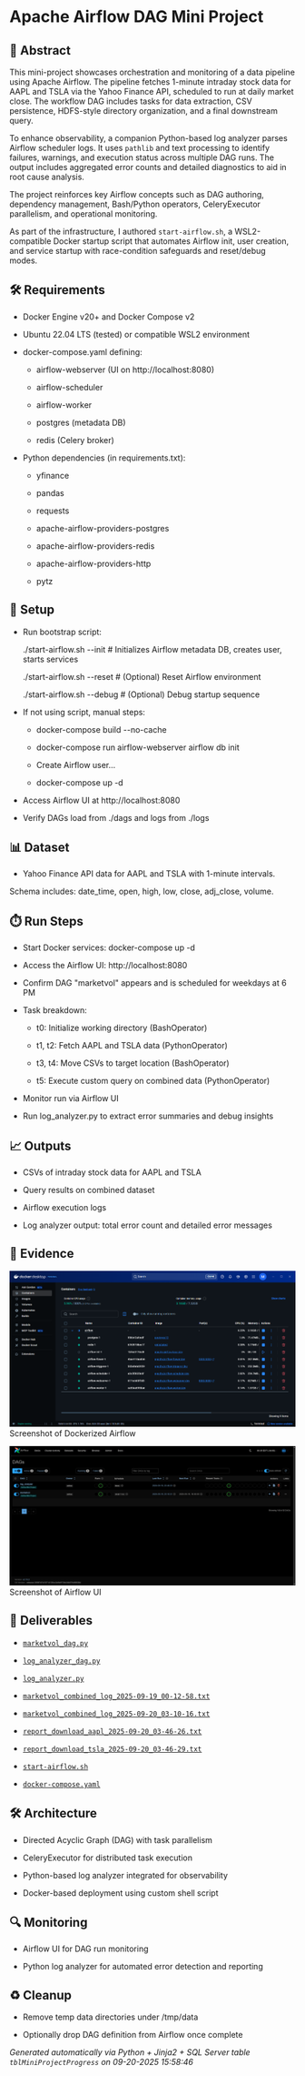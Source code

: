 # Apache Airflow DAG Mini Project


## 📖 Abstract
This mini-project showcases orchestration and monitoring of a data pipeline using Apache Airflow. The pipeline fetches 1-minute intraday stock data for AAPL and TSLA via the Yahoo Finance API, scheduled to run at daily market close. The workflow DAG includes tasks for data extraction, CSV persistence, HDFS-style directory organization, and a final downstream query.

To enhance observability, a companion Python-based log analyzer parses Airflow scheduler logs. It uses `pathlib` and text processing to identify failures, warnings, and execution status across multiple DAG runs. The output includes aggregated error counts and detailed diagnostics to aid in root cause analysis.

The project reinforces key Airflow concepts such as DAG authoring, dependency management, Bash/Python operators, CeleryExecutor parallelism, and operational monitoring.

As part of the infrastructure, I authored `start-airflow.sh`, a WSL2-compatible Docker startup script that automates Airflow init, user creation, and service startup with race-condition safeguards and reset/debug modes.



## 🛠 Requirements
- Docker Engine v20+ and Docker Compose v2

- Ubuntu 22.04 LTS (tested) or compatible WSL2 environment

- docker-compose.yaml defining:

	- airflow-webserver (UI on http://localhost:8080)

	- airflow-scheduler

	- airflow-worker

	- postgres (metadata DB)

	- redis (Celery broker)

- Python dependencies (in requirements.txt):

	- yfinance

	- pandas

	- requests

	- apache-airflow-providers-postgres

	- apache-airflow-providers-redis

	- apache-airflow-providers-http

	- pytz



## 🧰 Setup
- Run bootstrap script:

	./start-airflow.sh --init    # Initializes Airflow metadata DB, creates user, starts services

	./start-airflow.sh --reset   # (Optional) Reset Airflow environment

	./start-airflow.sh --debug   # (Optional) Debug startup sequence



- If not using script, manual steps:

	- docker-compose build --no-cache

	- docker-compose run airflow-webserver airflow db init

	- Create Airflow user...

	- docker-compose up -d



- Access Airflow UI at http://localhost:8080

- Verify DAGs load from ./dags and logs from ./logs



## 📊 Dataset
- Yahoo Finance API data for AAPL and TSLA with 1-minute intervals.

Schema includes: date_time, open, high, low, close, adj_close, volume.



## ⏱️ Run Steps
- Start Docker services: docker-compose up -d

- Access the Airflow UI: http://localhost:8080

- Confirm DAG "marketvol" appears and is scheduled for weekdays at 6 PM

- Task breakdown:

	- t0: Initialize working directory (BashOperator)

	- t1, t2: Fetch AAPL and TSLA data (PythonOperator)

	- t3, t4: Move CSVs to target location (BashOperator)

	- t5: Execute custom query on combined data (PythonOperator)

- Monitor run via Airflow UI

- Run log_analyzer.py to extract error summaries and debug insights



## 📈 Outputs
- CSVs of intraday stock data for AAPL and TSLA

- Query results on combined dataset

- Airflow execution logs

- Log analyzer output: total error count and detailed error messages



## 📸 Evidence

![01_dockerized_airflow_in_operation.png](./evidence/01_dockerized_airflow_in_operation.png)  
Screenshot of Dockerized Airflow

![02_Airflow_UI.png](./evidence/02_Airflow_UI.png)  
Screenshot of Airflow UI




## 📎 Deliverables

- [`marketvol_dag.py`](./deliverables/marketvol_dag.py)

- [`log_analyzer_dag.py`](./deliverables/log_analyzer_dag.py)

- [`log_analyzer.py`](./deliverables/log_analyzer.py)

- [`marketvol_combined_log_2025-09-19_00-12-58.txt`](./deliverables/marketvol_combined_log_2025-09-19_00-12-58.txt)

- [`marketvol_combined_log_2025-09-20_03-10-16.txt`](./deliverables/marketvol_combined_log_2025-09-20_03-10-16.txt)

- [`report_download_aapl_2025-09-20_03-46-26.txt`](./deliverables/report_download_aapl_2025-09-20_03-46-26.txt)

- [`report_download_tsla_2025-09-20_03-46-29.txt`](./deliverables/report_download_tsla_2025-09-20_03-46-29.txt)

- [`start-airflow.sh`](./deliverables/start-airflow.sh)

- [`docker-compose.yaml`](./deliverables/docker-compose.yaml)




## 🛠️ Architecture
- Directed Acyclic Graph (DAG) with task parallelism

- CeleryExecutor for distributed task execution

- Python-based log analyzer integrated for observability

- Docker-based deployment using custom shell script



## 🔍 Monitoring
- Airflow UI for DAG run monitoring

- Python log analyzer for automated error detection and reporting



## ♻️ Cleanup
- Remove temp data directories under /tmp/data

- Optionally drop DAG definition from Airflow once complete


*Generated automatically via Python + Jinja2 + SQL Server table `tblMiniProjectProgress` on 09-20-2025 15:58:46*